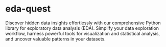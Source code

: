 # eda-quest
Discover hidden data insights effortlessly with our comprehensive Python library for exploratory data analysis (EDA). Simplify your data exploration workflow, harness powerful tools for visualization and statistical analysis, and uncover valuable patterns in your datasets.
